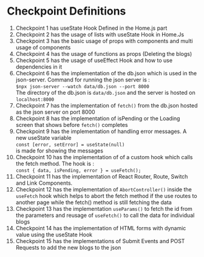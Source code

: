 # Checkpoint Definitions
<ol>
  <li> Checkpoint 1 has useState Hook Defined in the Home.js part </li>
  <li> Checkpoint 2 has the usage of lists with useState Hook in Home.Js</li>
  <li> Checkpoint 3 has the basic usage of props with components and multi usage of components</li>
  <li> Checkpoint 4 has the usage of functions as props (Deleting the blogs)</li>
  <li> Checkpoint 5 has the usage of useEffect Hook and how to use dependencies in it</li>
  <li> Checkpoint 6 has the implementation of the db.json which is used in the json-server. Command for running the json server is : <br><code>$npx json-server --watch data/db.json --port 8000</code><br> The directory of the db.json is <code>data/db.json</code> and the server is hosted on <code>localhost:8000</code></li>
  <li> Checkpoint 7 has the implementation of <code>fetch()</code> from the db.json hosted as the json server on port 8000</li>
  <li> Checkpoint 8 has the implementation of isPending or the Loading screen that shows before <code>fetch()</code> completes</li>
  <li> Checkpoint 9 has the implementation of handling error messages. A new useState variable <br><code>const [error, setError] = useState(null)</code><br> is made for showing the messages</li>
  <li> Checkpoint 10 has the implementation of of a custom hook which calls the fetch method. The hook is : <br><code>const { data, isPending, error } = useFetch(<url>);</code></li>
  <li> Checkpoint 11 has the implementation of React Router, Route, Switch and Link Components. </li>
  <li> Checkpoint 12 has the implementation of <code>AbortController()</code> inside the <code>useFetch</code> hook which helps to abort the fetch method if the use routes to another page while the fetch() method is still fetching the data </li>
  <li> Checkpoint 13 has the implementation <code>useParams()</code> to fetch the id from the parameters and reusage of <code>useFetch()</code> to call the data for individual blogs </li>
  <li> Checkpoint 14 has the implementation of HTML forms with dynamic value using the useState Hook </li>
  <li> Checkpoint 15 has the implementations of Submit Events and POST Requests to add the new blogs to the json </li>
</ol>
